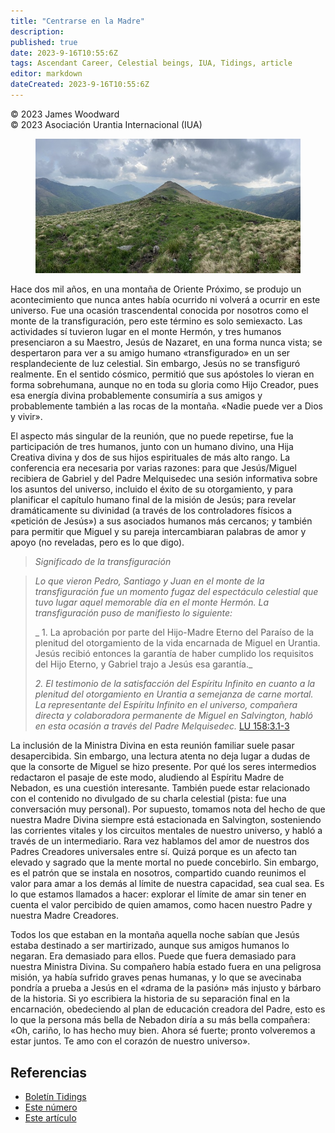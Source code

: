 ```yaml
---
title: "Centrarse en la Madre"
description: 
published: true
date: 2023-9-16T10:55:6Z
tags: Ascendant Career, Celestial beings, IUA, Tidings, article
editor: markdown
dateCreated: 2023-9-16T10:55:6Z
---
```


<p class="v-card v-sheet theme--light grey lighten-3 px-2">© 2023 James Woodward<br>© 2023 Asociación Urantia Internacional (IUA)</p>


<figure id="Figure_1" class="image urantiapedia">
<img src="/image/article/IUA_Tidings/mount-tabor-cermanni.jpg">
</figure>

Hace dos mil años, en una montaña de Oriente Próximo, se produjo un acontecimiento que nunca antes había ocurrido ni volverá a ocurrir en este universo. Fue una ocasión trascendental conocida por nosotros como el monte de la transfiguración, pero este término es solo semiexacto. Las actividades sí tuvieron lugar en el monte Hermón, y tres humanos presenciaron a su Maestro, Jesús de Nazaret, en una forma nunca vista; se despertaron para ver a su amigo humano «transfigurado» en un ser resplandeciente de luz celestial. Sin embargo, Jesús no se transfiguró realmente. En el sentido cósmico, permitió que sus apóstoles lo vieran en forma sobrehumana, aunque no en toda su gloria como Hijo Creador, pues esa energía divina probablemente consumiría a sus amigos y probablemente también a las rocas de la montaña. «Nadie puede ver a Dios y vivir».

El aspecto más singular de la reunión, que no puede repetirse, fue la participación de tres humanos, junto con un humano divino, una Hija Creativa divina y dos de sus hijos espirituales de más alto rango. La conferencia era necesaria por varias razones: para que Jesús/Miguel recibiera de Gabriel y del Padre Melquisedec una sesión informativa sobre los asuntos del universo, incluido el éxito de su otorgamiento, y para planificar el capítulo humano final de la misión de Jesús; para revelar dramáticamente su divinidad (a través de los controladores físicos a «petición de Jesús») a sus asociados humanos más cercanos; y también para permitir que Miguel y su pareja intercambiaran palabras de amor y apoyo (no reveladas, pero es lo que digo).

> _Significado de la transfiguración_

> _Lo que vieron Pedro, Santiago y Juan en el monte de la transfiguración fue un momento fugaz del espectáculo celestial que tuvo lugar aquel memorable día en el monte Hermón. La transfiguración puso de manifiesto lo siguiente:_
> 
> _ 1. La aprobación por parte del Hijo-Madre Eterno del Paraíso de la plenitud del otorgamiento de la vida encarnada de Miguel en Urantia. Jesús recibió entonces la garantía de haber cumplido los requisitos del Hijo Eterno, y Gabriel trajo a Jesús esa garantía._
> 
> _2. El testimonio de la satisfacción del Espíritu Infinito en cuanto a la plenitud del otorgamiento en Urantia a semejanza de carne mortal. La representante del Espíritu Infinito en el universo, compañera directa y colaboradora permanente de Miguel en Salvington, habló en esta ocasión a través del Padre Melquisedec._ <a id="a50_327"></a>[LU 158:3.1-3](/es/The_Urantia_Book/158#p3_1)

La inclusión de la Ministra Divina en esta reunión familiar suele pasar desapercibida. Sin embargo, una lectura atenta no deja lugar a dudas de que la consorte de Miguel se hizo presente. Por qué los seres intermedios redactaron el pasaje de este modo, aludiendo al Espíritu Madre de Nebadon, es una cuestión interesante. También puede estar relacionado con el contenido no divulgado de su charla celestial (pista: fue una conversación muy personal). Por supuesto, tomamos nota del hecho de que nuestra Madre Divina siempre está estacionada en Salvington, sosteniendo las corrientes vitales y los circuitos mentales de nuestro universo, y habló a través de un intermediario. Rara vez hablamos del amor de nuestros dos Padres Creadores universales entre sí. Quizá porque es un afecto tan elevado y sagrado que la mente mortal no puede concebirlo. Sin embargo, es el patrón que se instala en nosotros, compartido cuando reunimos el valor para amar a los demás al límite de nuestra capacidad, sea cual sea. Es lo que estamos llamados a hacer: explorar el límite de amar sin tener en cuenta el valor percibido de quien amamos, como hacen nuestro Padre y nuestra Madre Creadores.  

Todos los que estaban en la montaña aquella noche sabían que Jesús estaba destinado a ser martirizado, aunque sus amigos humanos lo negaran. Era demasiado para ellos. Puede que fuera demasiado para nuestra Ministra Divina. Su compañero había estado fuera en una peligrosa misión, ya había sufrido graves penas humanas, y lo que se avecinaba pondría a prueba a Jesús en el «drama de la pasión» más injusto y bárbaro de la historia. Si yo escribiera la historia de su separación final en la encarnación, obedeciendo al plan de educación creadora del Padre, esto es lo que la persona más bella de Nebadon diría a su más bella compañera: «Oh, cariño, lo has hecho muy bien. Ahora sé fuerte; pronto volveremos a estar juntos. Te amo con el corazón de nuestro universo».

## Referencias

- [Boletín Tidings](https://urantia-association.org/acerca-del-boletin-tidings/?lang=es)
- [Este número](https://urantia-association.org/newsletter/tidings-septiembre-2023/?lang=es)
- [Este artículo](https://urantia-association.org/centrarse-en-la-madre/?lang=es)

